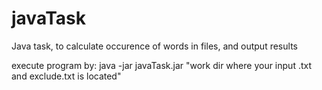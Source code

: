 # javaTask
Java task, to calculate occurence of words in files, and output results


execute program by: java -jar javaTask.jar "work dir where your input .txt and exclude.txt is located"
